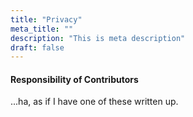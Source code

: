```yaml
---
title: "Privacy"
meta_title: ""
description: "This is meta description"
draft: false
---
```


#### Responsibility of Contributors

...ha, as if I have one of these written up.
